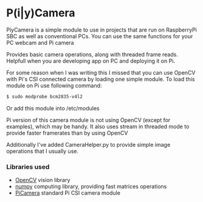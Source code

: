 # P(i|y)Camera

PiyCamera is a simple module to use in projects that are run on RaspberryPi SBC as well as conventional PCs. You can use the same functions for your PC webcam and Pi camera

Provides basic camera operations, along with threaded frame reads.
Helpfull when you are developing app on PC and deploying it on Pi.

For some reason when I was writing this I missed that you can use OpenCV with Pi's CSI connected camera by loading one simple module. 
To load this module on Pi use following command:
```sh
$ sudo modprobe bcm2835-v4l2
```
Or add this module into /etc/modules

Pi version of this camera module is not using OpenCV (except for examples), which may be handy. It also uses stream in threaded mode to provide faster framerates than by using OpenCV

Additionally I've added CameraHelper.py to provide simple image operations that I usually use.



### Libraries used

* [OpenCV](https://github.com/opencv/opencv) vision library
* [numpy](https://github.com/numpy/numpy) computing library, providing fast matrices operations
* [PiCamera](https://github.com/waveform80/picamera) standard Pi CSI camera module
